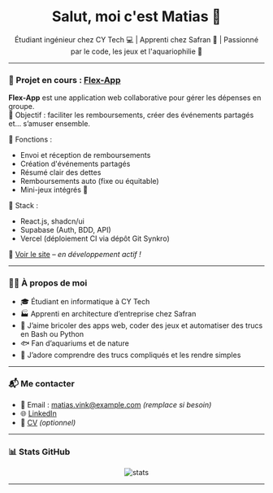 <h1 align="center">Salut, moi c'est Matias 👋</h1>

<p align="center">
  Étudiant ingénieur chez CY Tech 💻 | Apprenti chez Safran 🚀 | Passionné par le code, les jeux et l'aquariophilie 🐠
</p>

---

### 🚧 Projet en cours : [Flex-App](https://flex-app.vercel.app)

**Flex-App** est une application web collaborative pour gérer les dépenses en groupe.  
🎯 Objectif : faciliter les remboursements, créer des événements partagés et… s’amuser ensemble.

🧾 Fonctions :
- Envoi et réception de remboursements
- Création d'événements partagés
- Résumé clair des dettes
- Remboursements auto (fixe ou équitable)
- Mini-jeux intégrés 🎲

🧪 Stack :
- React.js, shadcn/ui
- Supabase (Auth, BDD, API)
- Vercel (déploiement CI via dépôt Git Synkro)

🔗 [Voir le site](https://flex-app.vercel.app) – *en développement actif !*

---

### 👨‍💻 À propos de moi

- 🎓 Étudiant en informatique à CY Tech
- 🏭 Apprenti en architecture d’entreprise chez Safran
- 🔧 J’aime bricoler des apps web, coder des jeux et automatiser des trucs en Bash ou Python
- 🐟 Fan d’aquariums et de nature
- 🧠 J’adore comprendre des trucs compliqués et les rendre simples

---

### 📬 Me contacter

- 📧 Email : matias.vink@example.com *(remplace si besoin)*
- 🌐 [LinkedIn](https://linkedin.com/in/tonprofil)
- 💼 [CV](https://tonsiteperso.com/cv.pdf) *(optionnel)*

---

### 📊 Stats GitHub

<p align="center">
  <img src="https://github-readme-stats.vercel.app/api?username=matiasvink&show_icons=true&theme=tokyonight" alt="stats" />
</p>

---

<!--
**matiasvink/matiasvink** is a ✨ _special_ ✨ repository because its `README.md` appears on your GitHub profile.
-->

